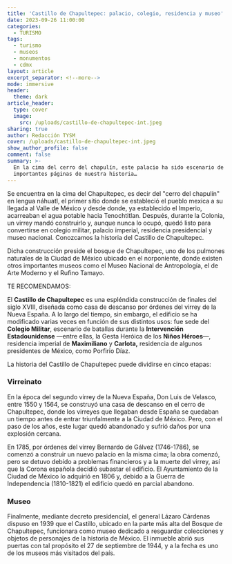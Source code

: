 ```yaml
---
title: 'Castillo de Chapultepec: palacio, colegio, residencia y museo'
date: 2023-09-26 11:00:00
categories:
  - TURISMO
tags:
  - turismo
  - museos
  - monumentos
  - cdmx
layout: article
excerpt_separator: <!--more-->
mode: immersive
header:
  theme: dark
article_header:
  type: cover
  image:
    src: /uploads/castillo-de-chapultepec-int.jpeg
sharing: true
author: Redacción TYSM
cover: /uploads/castillo-de-chapultepec-int.jpeg
show_author_profile: false
comment: false
summary: >-
  En la cima del cerro del chapulín, este palacio ha sido escenario de
  importantes páginas de nuestra historia…
---
```

Se encuentra en la cima del Chapultepec, es decir del "cerro del chapulín" en lengua náhuatl, el primer sitio donde se estableció el pueblo mexica a su llegada al Valle de México y desde donde, ya establecido el Imperio, acarreaban el agua potable hacia Tenochtitlan. Después, durante la Colonia, un virrey mandó construirlo y, aunque nunca lo ocupó, quedó listo para convertirse en colegio militar, palacio imperial, residencia presidencial y museo nacional. Conozcamos la historia del Castillo de Chapultepec.

Dicha construcción preside el bosque de Chapultepec, uno de los pulmones naturales de la Ciudad de México ubicado en el norponiente, donde existen otros importantes museos como el Museo Nacional de Antropología, el de Arte Moderno y el Rufino Tamayo.

TE RECOMENDAMOS:

El **Castillo de Chapultepec** es una espléndida construcción de finales del siglo XVIII, diseñada como casa de descanso por órdenes del virrey de la Nueva España. A lo largo del tiempo, sin embargo, el edificio se ha modificado varias veces en función de sus distintos usos: fue sede del **Colegio Militar**, escenario de batallas durante la **Intervención Estadounidense** —entre ellas, la Gesta Heróica de los **Niños Héroes**—, residencia imperial de **Maximiliano** y **Carlota,**&nbsp;residencia de algunos presidentes de México, como Porfirio Díaz.

La historia del Castillo de Chapultepec puede dividirse en cinco etapas:

### Virreinato

En la época del segundo virrey de la Nueva España, Don Luis de Velasco, entre 1550 y 1564, se construyó una casa de descanso en el cerro de Chapultepec, donde los virreyes que llegaban desde España se quedaban un tiempo antes de entrar triunfalmente a la Ciudad de México. Pero, con el paso de los años, este lugar quedó abandonado y sufrió daños por una explosión cercana.

En 1785, por órdenes del virrey Bernardo de Gálvez (1746-1786), se comenzó a construir un nuevo palacio en la misma cima; la obra comenzó, pero se detuvo debido a problemas financieros y a la muerte del virrey, así que la Corona española decidió subastar el edificio. El Ayuntamiento de la Ciudad de México lo adquirió en 1806 y, debido a la Guerra de Independencia (1810-1821) el edificio quedó en parcial abandono.

### Museo

Finalmente, mediante decreto presidencial, el general Lázaro Cárdenas dispuso en 1939 que el Castillo, ubicado en la parte más alta del Bosque de Chapultepec, funcionara como museo dedicado a resguardar colecciones y objetos de personajes de la historia de México. El inmueble abrió sus puertas con tal propósito el 27 de septiembre de 1944, y a la fecha es uno de los museos más visitados del país.